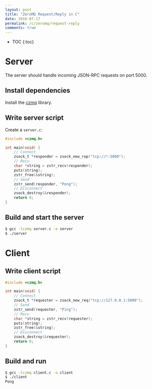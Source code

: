 ```yaml
---
layout: post
title: "ZeroMQ Request/Reply in C"
date: 2016-07-17
permalink: /c/zeromq/request-reply
comments: true
---
```

* TOC
{:toc}

Server
======

The server should handle incoming JSON-RPC requests on port 5000.

Install dependencies
--------------------

Install the [czmq](https://github.com/zeromq/czmq) library.

Write server script
-------------------

Create a `server.c`:

```c
#include <czmq.h>

int main(void) {
    // Connect
    zsock_t *responder = zsock_new_rep("tcp://*:5000");
    // Recv
    char *string = zstr_recv(responder);
    puts(string);
    zstr_free(&string);
    // Send
    zstr_send(responder, "Pong");
    // Disconnect
    zsock_destroy(&responder);
    return 0;
}
```

Build and start the server
--------------------------

```sh
$ gcc -lczmq server.c -o server
$ ./server
```

Client
======

Write client script
-------------------

```c
#include <czmq.h>

int main(void) {
    // Connect
    zsock_t *requester = zsock_new_req("tcp://127.0.0.1:5000");
    // Send
    zstr_send(requester, "Ping");
    // Recv
    char *string = zstr_recv(requester);
    puts(string);
    zstr_free(&string);
    // Disconnect
    zsock_destroy(&requester);
    return 0;
}
```

Build and run
-------------

```sh
$ gcc -lczmq client.c -o client
$ ./client
Pong
```
